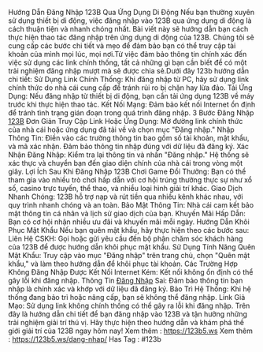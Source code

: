 Hướng Dẫn Đăng Nhập 123B Qua Ứng Dụng Di Động
Nếu bạn thường xuyên sử dụng thiết bị di động, việc đăng nhập vào 123B qua ứng dụng di động là cách thuận tiện và nhanh chóng nhất. Bài viết này sẽ hướng dẫn bạn cách thực hiện thao tác đăng nhập trên ứng dụng di động của 123B. Chúng tôi sẽ cung cấp các bước chi tiết và mẹo để đảm bảo bạn có thể truy cập tài khoản của mình mọi lúc, mọi nơi.Từ việc đảm bảo thông tin chính xác đến việc sử dụng các link chính thống, tất cả những gì bạn cần biết để có một trải nghiệm đăng nhập mượt mà sẽ được chia sẻ.Dưới đây 123b hướng dẫn chi tiết:
Sử Dụng Link Chính Thống: Khi đăng nhập từ PC, hãy sử dụng link chính thức do nhà cái cung cấp để tránh rủi ro bị chặn hay lừa đảo.
Tải Ứng Dụng: Nếu đăng nhập từ thiết bị di động, bạn cần tải ứng dụng 123B về máy trước khi thực hiện thao tác.
Kết Nối Mạng: Đảm bảo kết nối Internet ổn định để tránh tình trạng gián đoạn trong quá trình đăng nhập.
3 Bước Đăng Nhập [123B](https://123b5.ws) Đơn Giản
Truy Cập Link Hoặc Ứng Dụng: Mở đường link chính thức của nhà cái hoặc ứng dụng đã tải về và chọn mục "Đăng nhập."
Nhập Thông Tin: Điền vào các trường thông tin bao gồm số tài khoản, mật khẩu, và mã xác nhận. Đảm bảo thông tin nhập đúng với dữ liệu đã đăng ký.
Xác Nhận Đăng Nhập: Kiểm tra lại thông tin và nhấn "Đăng nhập." Hệ thống sẽ xác thực và chuyển bạn đến giao diện chính của nhà cái trong vòng một giây.
Lợi Ích Sau Khi Đăng Nhập 123B
Chơi Game Đổi Thưởng: Bạn có thể tham gia vào nhiều trò chơi hấp dẫn với cơ hội trúng thưởng thực sự như xổ số, casino trực tuyến, thể thao, và nhiều loại hình giải trí khác.
Giao Dịch Nhanh Chóng: 123B hỗ trợ nạp và rút tiền qua nhiều kênh khác nhau, với quy trình nhanh chóng và an toàn.
Bảo Mật Thông Tin: Nhà cái cam kết bảo mật thông tin cá nhân và lịch sử giao dịch của bạn.
Khuyến Mãi Hấp Dẫn: Bạn có cơ hội nhận nhiều ưu đãi và khuyến mãi mỗi ngày.
Hướng Dẫn Khôi Phục Mật Khẩu
Nếu bạn quên mật khẩu, hãy thực hiện theo các bước sau:
Liên Hệ CSKH: Gọi hoặc gửi yêu cầu đến bộ phận chăm sóc khách hàng của 123B để được hướng dẫn khôi phục mật khẩu.
Sử Dụng Tính Năng Quên Mật Khẩu: Truy cập vào mục "Đăng nhập" trên trang chủ, chọn "Quên mật khẩu," và làm theo hướng dẫn để khôi phục tài khoản.
Các Trường Hợp Không Đăng Nhập Được
Kết Nối Internet Kém: Kết nối không ổn định có thể gây lỗi khi đăng nhập.
Thông Tin [Đăng Nhập](https://123b5.ws/dang-nhap/) Sai: Đảm bảo thông tin bạn nhập là chính xác và khớp với dữ liệu đã đăng ký.
Bảo Trì Hệ Thống: Khi hệ thống đang bảo trì hoặc nâng cấp, bạn sẽ không thể đăng nhập.
Link Giả Mạo: Sử dụng link không chính thống có thể gây ra lỗi khi đăng nhập.
Trên đây là hướng dẫn chi tiết để bạn đăng nhập vào 123B và tận hưởng những trải nghiệm giải trí thú vị. Hãy thực hiện theo hướng dẫn và khám phá thế giới giải trí của 123B ngay hôm nay!
Xem thêm : https://123b5.ws
Xem thêm : https://123b5.ws/dang-nhap/
Has Tag : #123b
